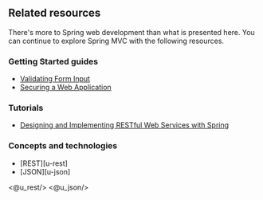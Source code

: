 ## Related resources

There's more to Spring web development than what is presented here. You can continue to explore Spring MVC with the following resources.


### Getting Started guides


* [Validating Form Input][gs-validating-form-input]
* [Securing a Web Application][gs-securing-web]

[gs-validating-form-input]: /guides/gs/validating-form-input/
[gs-securing-web]: /guides/gs/securing-web/

### Tutorials

* [Designing and Implementing RESTful Web Services with Spring][tut-rest]

[tut-rest]: /guides/tutorials/rest

### Concepts and technologies

* [REST][u-rest]
* [JSON][u-json]

<@u_rest/>
<@u_json/>
